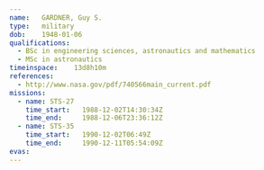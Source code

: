 ```yaml
---
name:	GARDNER, Guy S.
type:	military
dob:	1948-01-06
qualifications:
  - BSc in engineering sciences, astronautics and mathematics
  - MSc in astronautics
timeinspace:	13d8h10m
references:
  - http://www.nasa.gov/pdf/740566main_current.pdf
missions:
  - name: STS-27
    time_start:   1988-12-02T14:30:34Z
    time_end:     1988-12-06T23:36:12Z
  - name: STS-35
    time_start:   1990-12-02T06:49Z
    time_end:     1990-12-11T05:54:09Z
evas:
---
```

